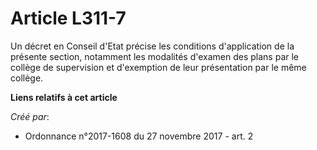 # Article L311-7

Un décret en Conseil d'Etat précise les conditions d'application de la présente section, notamment les modalités d'examen des
plans par le collège de supervision et d'exemption de leur présentation par le même collège.

**Liens relatifs à cet article**

_Créé par_:

  - Ordonnance n°2017-1608 du 27 novembre 2017 - art. 2
